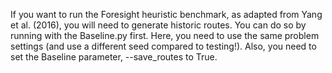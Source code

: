 If you want to run the Foresight heuristic benchmark, as adapted from Yang et al. (2016), you will need to generate historic routes. You can do so by running with the Baseline.py first. 
Here, you need to use the same problem settings (and use a different seed compared to testing!). Also, you need to set the Baseline parameter, --save_routes to True.